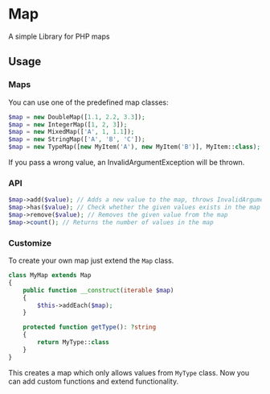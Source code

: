 # Map
A simple Library for PHP maps

## Usage
### Maps
You can use one of the predefined map classes:
```php
$map = new DoubleMap([1.1, 2.2, 3.3]);
$map = new IntegerMap([1, 2, 3]);
$map = new MixedMap(['A', 1, 1.1]);
$map = new StringMap(['A', 'B', 'C']);
$map = new TypeMap([new MyItem('A'), new MyItem('B')], MyItem::class);
```
If you pass a wrong value, an InvalidArgumentException will be thrown.

### API
```php
$map->add($value); // Adds a new value to the map, throws InvalidArgumentException if value is not compatible with map
$map->has($value); // Check whether the given values exists in the map
$map->remove($value); // Removes the given value from the map
$map->count(); // Returns the number of values in the map
```

### Customize
To create your own map just extend the `Map` class. 
```php
class MyMap extends Map
{
    public function __construct(iterable $map) 
    {
        $this->addEach($map);
    }

    protected function getType(): ?string
    {
        return MyType::class
    }
}
```
This creates a map which only allows values from `MyType` class. Now you can add custom functions and extend functionality.
